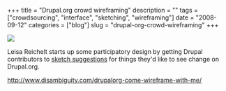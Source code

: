 +++
title = "Drupal.org crowd wireframing"
description = ""
tags = ["crowdsourcing", "interface", "sketching", "wireframing"]
date = "2008-09-12"
categories = ["blog"]
slug = "drupal-org-crowd-wireframing"
+++



  <div class="notebook-screenshot"><a href="http://www.disambiguity.com/drupalorg-come-wireframe-with-me/"><img src="http://media.konigi.com/bluga/wt48ca6d5eabb18_0.jpg"/></a></div><p>Leisa Reichelt starts up some participatory design by getting Drupal contributors to <a href="http://www.disambiguity.com/drupalorg-come-wireframe-with-me/">sketch suggestions</a> for things they'd like to see change on Drupal.org.</p>
    
  <a href="http://www.disambiguity.com/drupalorg-come-wireframe-with-me/">http://www.disambiguity.com/drupalorg-come-wireframe-with-me/</a>
